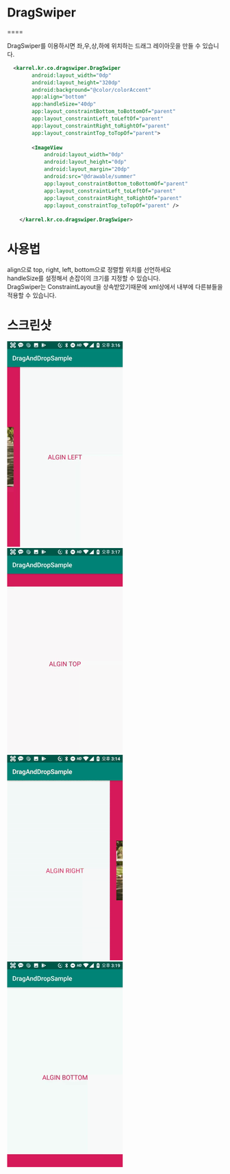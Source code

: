 # DragSwiper
====

DragSwiper를 이용하시면 좌,우,상,하에 위치하는 드래그 레이아웃을 만들 수 있습니다.</br>

``` xml
  <karrel.kr.co.dragswiper.DragSwiper
        android:layout_width="0dp"
        android:layout_height="320dp"
        android:background="@color/colorAccent"
        app:align="bottom"
        app:handleSize="40dp"
        app:layout_constraintBottom_toBottomOf="parent"
        app:layout_constraintLeft_toLeftOf="parent"
        app:layout_constraintRight_toRightOf="parent"
        app:layout_constraintTop_toTopOf="parent">

        <ImageView
            android:layout_width="0dp"
            android:layout_height="0dp"
            android:layout_margin="20dp"
            android:src="@drawable/summer"
            app:layout_constraintBottom_toBottomOf="parent"
            app:layout_constraintLeft_toLeftOf="parent"
            app:layout_constraintRight_toRightOf="parent"
            app:layout_constraintTop_toTopOf="parent" />

    </karrel.kr.co.dragswiper.DragSwiper>
```

# 사용법
align으로 top, right, left, bottom으로 정렬할 위치를 선언하세요</br>
handleSize를 설정해서 손잡이의 크기를 지정할 수 있습니다.</br>
DragSwiper는 ConstraintLayout을 상속받았기때문에 xml상에서 내부에 다른뷰들을 적용할 수 있습니다.</br>

# 스크린샷
![image1](./screenshot/align_left.gif)
![image2](./screenshot/align_top.gif)
![image3](./screenshot/align_right.gif)
![image4](./screenshot/align_bottom.gif)


